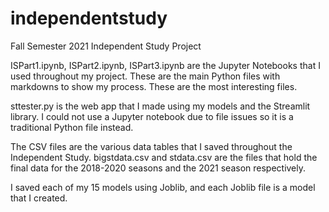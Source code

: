 # independentstudy
Fall Semester 2021 Independent Study Project

ISPart1.ipynb, ISPart2.ipynb, ISPart3.ipynb are the Jupyter Notebooks that I used throughout my project. These are the main Python files with markdowns to show my process. These are the most interesting files.

sttester.py is the web app that I made using my models and the Streamlit library. I could not use a Jupyter notebook due to file issues so it is a traditional Python file instead.

The CSV files are the various data tables that I saved throughout the Independent Study. bigstdata.csv and stdata.csv are the files that hold the final data for the 2018-2020 seasons and the 2021 season respectively.

I saved each of my 15 models using Joblib, and each Joblib file is a model that I created.
